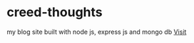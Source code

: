 # creed-thoughts
my blog site built with node js, express js and mongo db
[Visit](https://creedthoughts.herokuapp.com)
